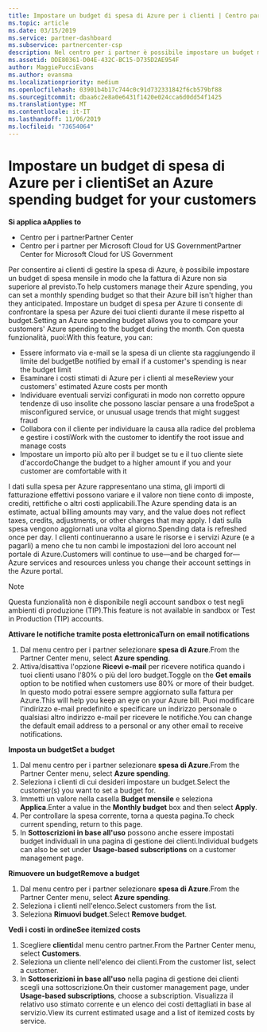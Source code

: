 ```yaml
---
title: Impostare un budget di spesa di Azure per i clienti | Centro partner
ms.topic: article
ms.date: 03/15/2019
ms.service: partner-dashboard
ms.subservice: partnercenter-csp
description: Nel centro per i partner è possibile impostare un budget mensile per ogni cliente, in modo che la fattura di Azure non sia una sorpresa alla fine del mese.
ms.assetid: DDE80361-D04E-432C-BC15-D735D2AE954F
author: MaggiePucciEvans
ms.author: evansma
ms.localizationpriority: medium
ms.openlocfilehash: 03901b4b17c744c0c91d732331842f6cb579bf88
ms.sourcegitcommit: dbaa6c2e8a0e6431f1420e024cca6d0dd54f1425
ms.translationtype: MT
ms.contentlocale: it-IT
ms.lasthandoff: 11/06/2019
ms.locfileid: "73654064"
---
```

# <a name="set-an-azure-spending-budget-for-your-customers"></a><span data-ttu-id="5b477-103">Impostare un budget di spesa di Azure per i clienti</span><span class="sxs-lookup"><span data-stu-id="5b477-103">Set an Azure spending budget for your customers</span></span>

<span data-ttu-id="5b477-104">**Si applica a**</span><span class="sxs-lookup"><span data-stu-id="5b477-104">**Applies to**</span></span>

-  <span data-ttu-id="5b477-105">Centro per i partner</span><span class="sxs-lookup"><span data-stu-id="5b477-105">Partner Center</span></span>
-  <span data-ttu-id="5b477-106">Centro per i partner per Microsoft Cloud for US Government</span><span class="sxs-lookup"><span data-stu-id="5b477-106">Partner Center for Microsoft Cloud for US Government</span></span>

<span data-ttu-id="5b477-107">Per consentire ai clienti di gestire la spesa di Azure, è possibile impostare un budget di spesa mensile in modo che la fattura di Azure non sia superiore al previsto.</span><span class="sxs-lookup"><span data-stu-id="5b477-107">To help customers manage their Azure spending, you can set a monthly spending budget so that their Azure bill isn't higher than they anticipated.</span></span> <span data-ttu-id="5b477-108">Impostare un budget di spesa per Azure ti consente di confrontare la spesa per Azure dei tuoi clienti durante il mese rispetto al budget.</span><span class="sxs-lookup"><span data-stu-id="5b477-108">Setting an Azure spending budget allows you to compare your customers' Azure spending to the budget during the month.</span></span> <span data-ttu-id="5b477-109">Con questa funzionalità, puoi:</span><span class="sxs-lookup"><span data-stu-id="5b477-109">With this feature, you can:</span></span> 

-   <span data-ttu-id="5b477-110">Essere informato via e-mail se la spesa di un cliente sta raggiungendo il limite del budget</span><span class="sxs-lookup"><span data-stu-id="5b477-110">Be notified by email if a customer's spending is near the budget limit</span></span>
-   <span data-ttu-id="5b477-111">Esaminare i costi stimati di Azure per i clienti al mese</span><span class="sxs-lookup"><span data-stu-id="5b477-111">Review your customers' estimated Azure costs per month</span></span>
-   <span data-ttu-id="5b477-112">Individuare eventuali servizi configurati in modo non corretto oppure tendenze di uso insolite che possono lasciar pensare a una frode</span><span class="sxs-lookup"><span data-stu-id="5b477-112">Spot a misconfigured service, or unusual usage trends that might suggest fraud</span></span>
-   <span data-ttu-id="5b477-113">Collabora con il cliente per individuare la causa alla radice del problema e gestire i costi</span><span class="sxs-lookup"><span data-stu-id="5b477-113">Work with the customer to identify the root issue and manage costs</span></span>
-   <span data-ttu-id="5b477-114">Impostare un importo più alto per il budget se tu e il tuo cliente siete d'accordo</span><span class="sxs-lookup"><span data-stu-id="5b477-114">Change the budget to a higher amount if you and your customer are comfortable with it</span></span>

<span data-ttu-id="5b477-115">I dati sulla spesa per Azure rappresentano una stima, gli importi di fatturazione effettivi possono variare e il valore non tiene conto di imposte, crediti, rettifiche o altri costi applicabili.</span><span class="sxs-lookup"><span data-stu-id="5b477-115">The Azure spending data is an estimate, actual billing amounts may vary, and the value does not reflect taxes, credits, adjustments, or other charges that may apply.</span></span> <span data-ttu-id="5b477-116">I dati sulla spesa vengono aggiornati una volta al giorno.</span><span class="sxs-lookup"><span data-stu-id="5b477-116">Spending data is refreshed once per day.</span></span> <span data-ttu-id="5b477-117">I clienti continueranno a usare le risorse e i servizi Azure (e a pagarli) a meno che tu non cambi le impostazioni del loro account nel portale di Azure.</span><span class="sxs-lookup"><span data-stu-id="5b477-117">Customers will continue to use—and be charged for—Azure services and resources unless you change their account settings in the Azure portal.</span></span> 

> [!NOTE]  
> <span data-ttu-id="5b477-118">Questa funzionalità non è disponibile negli account sandbox o test negli ambienti di produzione (TIP).</span><span class="sxs-lookup"><span data-stu-id="5b477-118">This feature is not available in sandbox or Test in Production (TIP) accounts.</span></span>

<span data-ttu-id="5b477-119">**Attivare le notifiche tramite posta elettronica**</span><span class="sxs-lookup"><span data-stu-id="5b477-119">**Turn on email notifications**</span></span>
1.  <span data-ttu-id="5b477-120">Dal menu centro per i partner selezionare **spesa di Azure**.</span><span class="sxs-lookup"><span data-stu-id="5b477-120">From the Partner Center menu, select **Azure spending**.</span></span>
2.  <span data-ttu-id="5b477-121">Attiva/disattiva l'opzione **Ricevi e-mail** per ricevere notifica quando i tuoi clienti usano l'80% o più del loro budget.</span><span class="sxs-lookup"><span data-stu-id="5b477-121">Toggle on the **Get emails** option to be notified when customers use 80% or more of their budget.</span></span> <span data-ttu-id="5b477-122">In questo modo potrai essere sempre aggiornato sulla fattura per Azure.</span><span class="sxs-lookup"><span data-stu-id="5b477-122">This will help you keep an eye on your Azure bill.</span></span> <span data-ttu-id="5b477-123">Puoi modificare l'indirizzo e-mail predefinito e specificare un indirizzo personale o qualsiasi altro indirizzo e-mail per ricevere le notifiche.</span><span class="sxs-lookup"><span data-stu-id="5b477-123">You can change the default email address to a personal or any other email to receive notifications.</span></span>

<span data-ttu-id="5b477-124">**Imposta un budget**</span><span class="sxs-lookup"><span data-stu-id="5b477-124">**Set a budget**</span></span>
1.  <span data-ttu-id="5b477-125">Dal menu centro per i partner selezionare **spesa di Azure**.</span><span class="sxs-lookup"><span data-stu-id="5b477-125">From the Partner Center menu, select **Azure spending**.</span></span>
2.  <span data-ttu-id="5b477-126">Seleziona i clienti di cui desideri impostare un budget.</span><span class="sxs-lookup"><span data-stu-id="5b477-126">Select the customer(s) you want to set a budget for.</span></span> 
3. <span data-ttu-id="5b477-127">Immetti un valore nella casella **Budget mensile** e seleziona **Applica**.</span><span class="sxs-lookup"><span data-stu-id="5b477-127">Enter a value in the **Monthly budget** box and then select **Apply**.</span></span>
4.  <span data-ttu-id="5b477-128">Per controllare la spesa corrente, torna a questa pagina.</span><span class="sxs-lookup"><span data-stu-id="5b477-128">To check current spending, return to this page.</span></span>
5.  <span data-ttu-id="5b477-129">In **Sottoscrizioni in base all'uso** possono anche essere impostati budget individuali in una pagina di gestione dei clienti.</span><span class="sxs-lookup"><span data-stu-id="5b477-129">Individual budgets can also be set under **Usage-based subscriptions** on a customer management page.</span></span>

<span data-ttu-id="5b477-130">**Rimuovere un budget**</span><span class="sxs-lookup"><span data-stu-id="5b477-130">**Remove a budget**</span></span>
1.  <span data-ttu-id="5b477-131">Dal menu centro per i partner selezionare **spesa di Azure**.</span><span class="sxs-lookup"><span data-stu-id="5b477-131">From the Partner Center menu, select **Azure spending**.</span></span>
2.  <span data-ttu-id="5b477-132">Seleziona i clienti nell'elenco.</span><span class="sxs-lookup"><span data-stu-id="5b477-132">Select customers from the list.</span></span>
3.  <span data-ttu-id="5b477-133">Seleziona **Rimuovi budget**.</span><span class="sxs-lookup"><span data-stu-id="5b477-133">Select **Remove budget**.</span></span>

<span data-ttu-id="5b477-134">**Vedi i costi in ordine**</span><span class="sxs-lookup"><span data-stu-id="5b477-134">**See itemized costs**</span></span>
1.  <span data-ttu-id="5b477-135">Scegliere **clienti**dal menu centro partner.</span><span class="sxs-lookup"><span data-stu-id="5b477-135">From the Partner Center menu, select **Customers**.</span></span>
2.  <span data-ttu-id="5b477-136">Seleziona un cliente nell'elenco dei clienti.</span><span class="sxs-lookup"><span data-stu-id="5b477-136">From the customer list, select a customer.</span></span>
3.  <span data-ttu-id="5b477-137">In **Sottoscrizioni in base all'uso** nella pagina di gestione dei clienti scegli una sottoscrizione.</span><span class="sxs-lookup"><span data-stu-id="5b477-137">On their customer management page, under **Usage-based subscriptions**, choose a subscription.</span></span> <span data-ttu-id="5b477-138">Visualizza il relativo uso stimato corrente e un elenco dei costi dettagliati in base al servizio.</span><span class="sxs-lookup"><span data-stu-id="5b477-138">View its current estimated usage and a list of itemized costs by service.</span></span>


 

 



